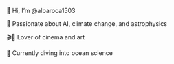 👋 Hi, I’m @albaroca1503

🤖 Passionate about AI, climate change, and astrophysics

🎬🎨 Lover of cinema and art

🌊 Currently diving into ocean science




<!---
albaroca1503/albaroca1503 is a ✨ special ✨ repository because its `README.md` (this file) appears on your GitHub profile.
You can click the Preview link to take a look at your changes.
--->
